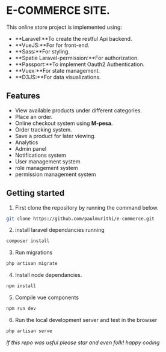 # E-COMMERCE SITE.
This online store project is implemented using:
- **Laravel:**To create the restful Api backend.
- **VueJS:**For for front-end.
- **Sass:**For styling.
- **Spatie Laravel-permission:**For authorization.
- **Passport:**To implement Oauth2 Authentication.
- **Vuex:**For state management.
- **D3JS:**For data visualizations.

## Features
- View available products under different categories.
- Place an order.
- Online checkout system using **M-pesa**.
- Order tracking system.
- Save a product for later viewing.
- Analytics
- Admin panel
- Notifications system
- User management system
- role management system
- permission management system

## Getting started
1. First clone the repository by running the command below.

```bash
git clone https://github.com/paulmurithi/e-commerce.git
```
2. install laravel dependancies running

```bash
composer install
```
3. Run migrations
```bash
php artisan migrate
```
4. Install node dependancies.
```bash
npm install
```
5. Compile vue components
```bash
npm run dev
```
6. Run the local development server and test in the browser
```bash
php artisan serve
```

*If this repo was usful please star and even folk! happy coding*
